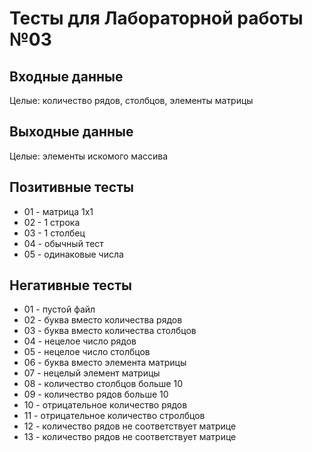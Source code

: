 # Тесты для Лабораторной работы №03

## Входные данные
Целые: количество рядов, столбцов, элементы матрицы

## Выходные данные
Целые: элементы искомого массива

## Позитивные тесты
- 01 - матрица 1x1
- 02 - 1 строка
- 03 - 1 столбец
- 04 - обычный тест
- 05 - одинаковые числа


## Негативные тесты
- 01 - пустой файл 
- 02 - буква вместо количества рядов
- 03 - буква вместо количества столбцов
- 04 - нецелое число рядов
- 05 - нецелое число столбцов
- 06 - буква вместо элемента матрицы 
- 07 - нецелый элемент матрицы
- 08 - количество столбцов больше 10
- 09 - количество рядов больше 10
- 10 - отрицательное количество рядов
- 11 - отрицательное количество стролбцов
- 12 - количество рядов не соответствует матрице
- 13 - количество рядов не соответствует матрице
